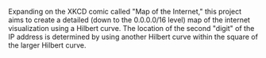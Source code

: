 Expanding on the XKCD comic called "Map of the Internet," this project aims to create a detailed (down to the 0.0.0.0/16 level) map of the internet visualization using a Hilbert curve. The location of the second "digit" of the IP address is determined by using another Hilbert curve within the square of the larger Hilbert curve.